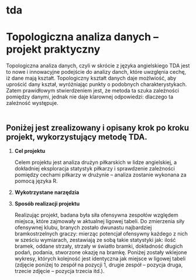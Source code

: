 # tda
<h1><b>Topologiczna analiza danych</b> – projekt praktyczny</h1>

Topologiczna analiza danych, czyli w skrócie z języka angielskiego TDA jest to nowe i innowacyjne podejście do analizy danch, które uwzglęnia cechę, iż dane mają kształt. Topologiczny kształt danych daje możlwiość, aby uprościć dany kształ, wyróżniając punkty o podobnych charakterystykach. Zatem prawidłowym stwierdzeniem jest, że metoda ta szuka zależności pomiędzy danymi, jednak nie daje klarownej odpowiedzi: dlaczego ta zależność występuje.    
<br>
<h2>Poniżej jest zrealizowany i opisany krok po kroku projekt, wykorzystujący metodę TDA.</h2>
<ol>
  
  <!-- 1 -->
  
  <li><b>Cel projektu</b></li>
<p>Celem projektu jest analiza drużyn piłkarskich w lidze angielskiej, a dokładniej eksploracja statystyk piłkarzy i sprawdzenie zależności pomiędzy cechami piłkarzy w drużynie – analiza zostanie wykonana za pomocą języka R.</p>

  <!-- 2 -->
  

<li><b>Wykotrzystane narzędzia</b></li>
  <p>
  
   <!-- 3 -->
  

<li><b>Sposób realizacji projektu</b></li>
  <p>Realizując projekt, badana była siła ofensywna zespołów względem miejsca, które zajmowały w aktualnej ligowej tabeli. Do zmierzenia siły ofensywnej klubu, branych zostało dwunastu najbardziej bramkostrzelnych graczy: mierząc potencjał ofensywny każdego z nich w sześciu wymiarach, zestawiają ze sobą takie statystyki jak: ilość bramek, oddane strzały, strzały w światło bramki, dokładność długich podań, podania, stworzone okazję na bramkę. 
Poniżej zostały wklejone wykresy, których kolejność jest identyczna jak miejsce w ligowej tabeli (zdjęcie poniżej to zespół na pozycji 1, drugie zespół – pozycja druga,   trzecie zdjęcie – pozycja trzecia itd.). </p>
</ol>
